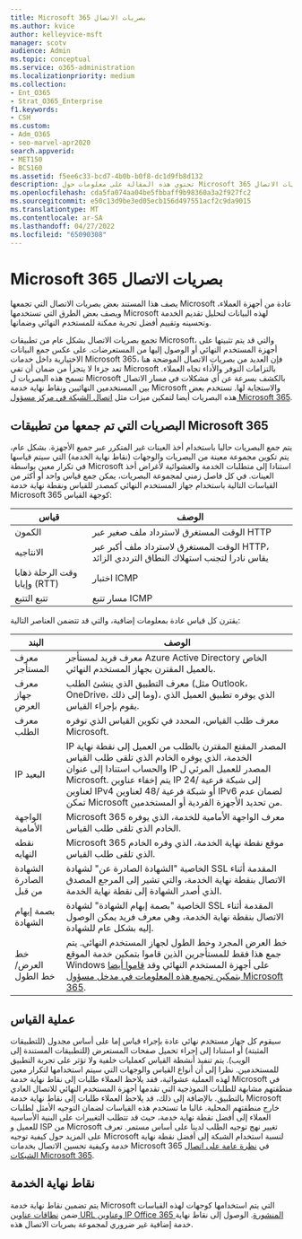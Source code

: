 ```yaml
---
title: Microsoft 365 بصريات الاتصال
ms.author: kvice
author: kelleyvice-msft
manager: scotv
audience: Admin
ms.topic: conceptual
ms.service: o365-administration
ms.localizationpriority: medium
ms.collection:
- Ent_O365
- Strat_O365_Enterprise
f1.keywords:
- CSH
ms.custom:
- Adm_O365
- seo-marvel-apr2020
search.appverid:
- MET150
- BCS160
ms.assetid: f5ee6c33-bcd7-4b0b-b0f8-dc1d9fb8d132
description: تحتوي هذه المقالة على معلومات حول Microsoft 365 بصريات الاتصال.
ms.openlocfilehash: cda5fa074aa04be5fbbaff9b98360a3a2f927fc2
ms.sourcegitcommit: e50c13d9be3ed05ecb156d497551acf2c9da9015
ms.translationtype: MT
ms.contentlocale: ar-SA
ms.lasthandoff: 04/27/2022
ms.locfileid: "65090308"
---
```

# <a name="microsoft-365-connectivity-optics"></a>Microsoft 365 بصريات الاتصال

يصف هذا المستند بعض بصريات الاتصال التي تجمعها Microsoft عادة من أجهزة العملاء، ويصف بعض الطرق التي تستخدمها Microsoft لهذه البيانات لتحليل تقديم الخدمة وتحسينه وتقييم أفضل تجربة ممكنة للمستخدم النهائي وضمانها.

تجمع بصريات الاتصال بشكل عام من تطبيقات Microsoft، والتي قد يتم تثبيتها على أجهزة المستخدم النهائي أو الوصول إليها من المستعرضات. على عكس جمع البيانات الاختيارية داخل خدمات Microsoft 365، فإن العديد من بصريات الاتصال الموضحة هنا تعد جزءا لا يتجزأ من ضمان أن تفي Microsoft بالتزامات التوفر والأداء تجاه العملاء. تسمح هذه البصريات ل Microsoft بالكشف بسرعة عن أي مشكلات في مسار الاتصال بين المستخدمين النهائيين ونقاط نهاية خدمة Microsoft والاستجابة لها. تستخدم بعض هذه البصريات أيضا لتمكين ميزات مثل [اتصال الشبكة في مركز مسؤول Microsoft 365](office-365-network-mac-perf-overview.md).

## <a name="optics-collected-from-microsoft-365-applications"></a>البصريات التي تم جمعها من تطبيقات Microsoft 365

يتم جمع البصريات حاليا باستخدام أخذ العينات غير المتكرر عبر جميع الأجهزة. بشكل عام، يتم تكوين مجموعة معينة من البصريات والوجهات (نقاط نهاية الخدمة) التي سيتم قياسها في تكرار معين بواسطة Microsoft استنادا إلى متطلبات الخدمة والعشوائية لأغراض أخذ العينات.
في كل فاصل زمني لمجموعة البصريات، يمكن جمع قياس واحد أو أكثر من القياسات التالية باستخدام جهاز المستخدم النهائي كمصدر للقياس ونقطة نهاية خدمة Microsoft 365 كوجهة القياس:

| قياس | الوصف |
| --- | --- |
| الكمون | الوقت المستغرق لاسترداد ملف صغير عبر HTTP |
| الانتاجيه | الوقت المستغرق لاسترداد ملف أكبر عبر HTTP، يقاس نادرا لتجنب استهلاك النطاق الترددي الزائد |
| وقت الرحلة ذهابا وإيابا (RTT) | اختبار ICMP |
| تتبع التتبع | مسار تتبع ICMP |

يقترن كل قياس عادة بمعلومات إضافية، والتي قد تتضمن العناصر التالية:

| البند | الوصف |
| --- | --- |
| معرف المستأجر | معرف فريد لمستأجر Azure Active Directory الخاص بالعميل المقترن بجهاز المستخدم النهائي. |
| معرف جهاز العرض | معرف التطبيق الذي ينشئ الطلب (مثل Outlook، OneDrive، وما إلى ذلك)، الذي يوفره تطبيق العميل الذي يقوم بإجراء القياس. |
| معرف الطلب | معرف طلب القياس، المحدد في تكوين القياس الذي توفره Microsoft. |
| IP البعيد | IP المصدر المقنع المقترن بالطلب من العميل إلى نقطة نهاية الخدمة، الذي يوفره الخادم الذي تلقى طلب القياس والحساب استنادا إلى عنوان IP المصدر للعميل المرئي ل Microsoft. يتم إخفاء عناوين IP إلى شبكة فرعية /24 لعناوين IPv4 أو شبكة فرعية /48 لعناوين IPv6 لضمان عدم تمكن Microsoft من تحديد الأجهزة الفردية أو المستخدمين. |
| الواجهة الأمامية | Microsoft 365 معرف الواجهة الأمامية للخدمة، الذي يوفره الخادم الذي تلقى طلب القياس. |
| نقطه النهايه | Microsoft 365 موقع نقطة نهاية الخدمة، الذي وفره الخادم الذي تلقى طلب القياس. |
| الشهادة الصادرة من قبل | الخاصية "الشهادة الصادرة عن" لشهادة SSL المقدمة أثناء الاتصال بنقطة نهاية الخدمة، والتي تشير إلى المرجع المصدق الذي أصدر الشهادة إلى نقطة نهاية الخدمة. |
| بصمة إبهام الشهادة | الخاصية "بصمة إبهام الشهادة" لشهادة SSL المقدمة أثناء الاتصال بنقطة نهاية الخدمة، وهي معرف فريد يمكن الوصول إليه بشكل عام للشهادة. |
| خط العرض/خط الطول | خط العرض المجرد وخط الطول لجهاز المستخدم النهائي. يتم جمع هذا فقط للمستأجرين الذين قاموا بتمكين خدمة الموقع Windows على أجهزة المستخدم النهائي وقد [قاموا أيضا بتمكين تجميع هذه المعلومات في مدخل مسؤول Microsoft 365](office-365-network-mac-perf-overview.md#1-enable-windows-location-services). |

## <a name="measurement-process"></a>عملية القياس

سيقوم كل جهاز مستخدم نهائي عادة بإجراء قياس إما على أساس مجدول (للتطبيقات المثبتة) أو استنادا إلى إجراء تحميل صفحات المستعرض (للتطبيقات المستندة إلى الويب). يتم تنفيذ أنشطة القياس كعمليات خلفية ولا تؤثر على تجربة التطبيق للمستخدمين. نظرا إلى أن أنواع القياس والوجهات التي سيتم استخدامها لتكرار معين لهذه العملية عشوائية، فقد يلاحظ العملاء طلبات إلى نقاط نهاية خدمة Microsoft في منطقتهم مشابهة للطلبات النموذجية التي تقدمها أجهزة المستخدم النهائي للاتصال العادي بالتطبيق. بالإضافة إلى ذلك، قد يلاحظ العملاء طلبات إلى نقاط نهاية خدمة Microsoft خارج منطقتهم المحلية. غالبا ما تستخدم هذه القياسات لضمان التوجيه الأمثل لطلبات العملاء إلى أفضل نقطة نهاية خدمة، حيث قد تتطلب التغييرات على البنية الأساسية للعميل و ISP من Microsoft تغيير نهج توجيه الطلب لدينا على أساس مستمر. تعرف على المزيد حول كيفية توجيه Microsoft لنسبة استخدام الشبكة إلى أفضل نقطة نهاية خدمة وكيفية تحسين الاتصال بخدمات Microsoft 365 في [نظرة عامة على اتصال الشبكات Microsoft 365](microsoft-365-networking-overview.md).

## <a name="service-endpoints"></a>نقاط نهاية الخدمة

يتم تضمين نقاط نهاية خدمة Microsoft التي يتم استخدامها كوجهات لهذه القياسات ضمن [نطاقات عناوين URL وعناوين IP Office 365 المنشورة](urls-and-ip-address-ranges.md). الوصول إلى نقاط نهاية خدمة إضافية غير ضروري لمجموعة بصريات الاتصال هذه.
